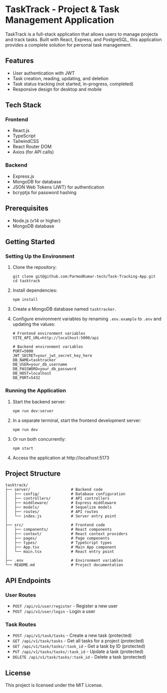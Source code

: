# TaskTrack - Project & Task Management Application

TaskTrack is a full-stack application that allows users to manage projects and track tasks. Built with React, Express, and PostgreSQL, this application provides a complete solution for personal task management.

## Features

- User authentication with JWT
- Task creation, reading, updating, and deletion
- Task status tracking (not started, in-progress, completed)
- Responsive design for desktop and mobile

## Tech Stack

### Frontend
- React.js
- TypeScript
- TailwindCSS
- React Router DOM
- Axios (for API calls)

### Backend
- Express.js
- MongoDB for database
- JSON Web Tokens (JWT) for authentication
- bcryptjs for password hashing

## Prerequisites

- Node.js (v14 or higher)
- MongoDB database

## Getting Started

### Setting Up the Environment

1. Clone the repository:
   ```
   git clone git@github.com:ParmodKumar-tech/Task-Tracking-App.git
   cd tasktrack
   ```

2. Install dependencies:
   ```
   npm install
   ```

3. Create a MongoDB database named `tasktracker`.

4. Configure environment variables by renaming `.env.example` to `.env` and updating the values:
   ```
   # Frontend environment variables
   VITE_API_URL=http://localhost:5000/api

   # Backend environment variables
   PORT=5000
   JWT_SECRET=your_jwt_secret_key_here
   DB_NAME=tasktracker
   DB_USER=your_db_username
   DB_PASSWORD=your_db_password
   DB_HOST=localhost
   DB_PORT=5432
   ```

### Running the Application

1. Start the backend server:
   ```
   npm run dev:server
   ```

2. In a separate terminal, start the frontend development server:
   ```
   npm run dev
   ```

3. Or run both concurrently:
   ```
   npm start
   ```

4. Access the application at http://localhost:5173

## Project Structure

```
tasktrack/
├── server/                  # Backend code
│   ├── config/              # Database configuration
│   ├── controllers/         # API controllers
│   ├── middleware/          # Express middleware
│   ├── models/              # Sequelize models
│   ├── routes/              # API routes
│   └── index.js             # Server entry point
│
├── src/                     # Frontend code
│   ├── components/          # React components
│   ├── context/             # React context providers
│   ├── pages/               # Page components
│   ├── types/               # TypeScript types
│   ├── App.tsx              # Main App component
│   └── main.tsx             # React entry point
│
├── .env                     # Environment variables
└── README.md                # Project documentation
```

## API Endpoints

### User Routes
- `POST /api/v1/user/register` - Register a new user
- `POST /api/v1/user/login` - Login a user

### Task Routes
- `POST /api/v1/task/tasks` - Create a new task (protected)
- `GET /api/v1/task/tasks` - Get all tasks for a project (protected)
- `GET /api/v1/task/tasks/:task_id` - Get a task by ID (protected)
- `PUT /api/v1/tasks/tasks/:task_id` - Update a task (protected)
- `DELETE /api/v1/task/tasks/:task_id` - Delete a task (protected)

## License

This project is licensed under the MIT License.
